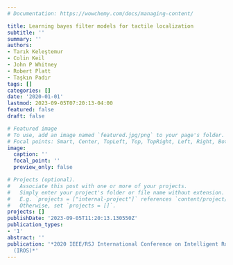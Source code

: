 ```yaml
---
# Documentation: https://wowchemy.com/docs/managing-content/

title: Learning bayes filter models for tactile localization
subtitle: ''
summary: ''
authors:
- Tarık Keleştemur
- Colin Keil
- John P Whitney
- Robert Platt
- Taşkın Padır
tags: []
categories: []
date: '2020-01-01'
lastmod: 2023-09-05T07:20:13-04:00
featured: false
draft: false

# Featured image
# To use, add an image named `featured.jpg/png` to your page's folder.
# Focal points: Smart, Center, TopLeft, Top, TopRight, Left, Right, BottomLeft, Bottom, BottomRight.
image:
  caption: ''
  focal_point: ''
  preview_only: false

# Projects (optional).
#   Associate this post with one or more of your projects.
#   Simply enter your project's folder or file name without extension.
#   E.g. `projects = ["internal-project"]` references `content/project/deep-learning/index.md`.
#   Otherwise, set `projects = []`.
projects: []
publishDate: '2023-09-05T11:20:13.130550Z'
publication_types:
- '1'
abstract: ''
publication: '*2020 IEEE/RSJ International Conference on Intelligent Robots and Systems
  (IROS)*'
---
```


